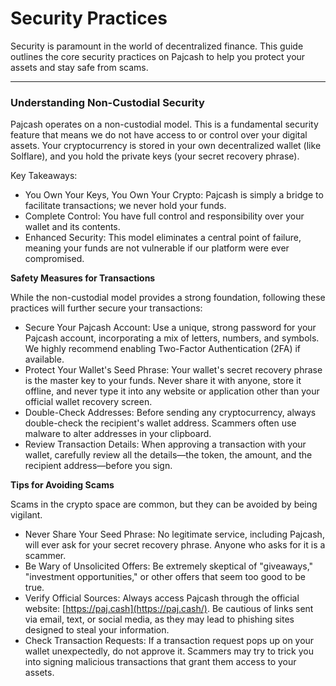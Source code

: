 # Security Practices

Security is paramount in the world of decentralized finance. This guide outlines the core security practices on Pajcash to help you protect your assets and stay safe from scams.

***

### **Understanding Non-Custodial Security**

Pajcash operates on a non-custodial model. This is a fundamental security feature that means we do not have access to or control over your digital assets. Your cryptocurrency is stored in your own decentralized wallet (like Solflare), and you hold the private keys (your secret recovery phrase).

Key Takeaways:

* You Own Your Keys, You Own Your Crypto: Pajcash is simply a bridge to facilitate transactions; we never hold your funds.
* Complete Control: You have full control and responsibility over your wallet and its contents.
* Enhanced Security: This model eliminates a central point of failure, meaning your funds are not vulnerable if our platform were ever compromised.

**Safety Measures for Transactions**

While the non-custodial model provides a strong foundation, following these practices will further secure your transactions:

* Secure Your Pajcash Account: Use a unique, strong password for your Pajcash account, incorporating a mix of letters, numbers, and symbols. We highly recommend enabling Two-Factor Authentication (2FA) if available.
* Protect Your Wallet's Seed Phrase: Your wallet's secret recovery phrase is the master key to your funds. Never share it with anyone, store it offline, and never type it into any website or application other than your official wallet recovery screen.
* Double-Check Addresses: Before sending any cryptocurrency, always double-check the recipient's wallet address. Scammers often use malware to alter addresses in your clipboard.
* Review Transaction Details: When approving a transaction with your wallet, carefully review all the details—the token, the amount, and the recipient address—before you sign.

**Tips for Avoiding Scams**

Scams in the crypto space are common, but they can be avoided by being vigilant.

* Never Share Your Seed Phrase: No legitimate service, including Pajcash, will ever ask for your secret recovery phrase. Anyone who asks for it is a scammer.
* Be Wary of Unsolicited Offers: Be extremely skeptical of "giveaways," "investment opportunities," or other offers that seem too good to be true.
* Verify Official Sources: Always access Pajcash through the official website: [https://paj.cash](https://paj.cash/). Be cautious of links sent via email, text, or social media, as they may lead to phishing sites designed to steal your information.
* Check Transaction Requests: If a transaction request pops up on your wallet unexpectedly, do not approve it. Scammers may try to trick you into signing malicious transactions that grant them access to your assets.

